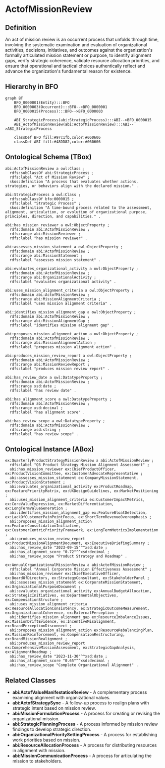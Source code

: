 # ActofMissionReview

## Definition
An act of mission review is an occurrent process that unfolds through time, involving the systematic examination and evaluation of organizational activities, decisions, initiatives, and outcomes against the organization's formally articulated mission statement or purpose, to identify alignment gaps, verify strategic coherence, validate resource allocation priorities, and ensure that operational and tactical choices authentically reflect and advance the organization's fundamental reason for existence.

## Hierarchy in BFO
```mermaid
graph BT
    BFO_0000001(Entity):::BFO
    BFO_0000003(Occurrent):::BFO-->BFO_0000001
    BFO_0000015(Process):::BFO-->BFO_0000003
    
    ABI_StrategicProcess(abi:StrategicProcess):::ABI-->BFO_0000015
    ABI_ActofMissionReview(abi:ActofMissionReview):::ABI-->ABI_StrategicProcess
    
    classDef BFO fill:#97c1fb,color:#060606
    classDef ABI fill:#48DD82,color:#060606
```

## Ontological Schema (TBox)
```turtle
abi:ActofMissionReview a owl:Class ;
  rdfs:subClassOf abi:StrategicProcess ;
  rdfs:label "Act of Mission Review" ;
  skos:definition "A process that evaluates whether actions, strategies, or behaviors align with the declared mission." .

abi:StrategicProcess a owl:Class ;
  rdfs:subClassOf bfo:0000015 ;
  rdfs:label "Strategic Process" ;
  skos:definition "A time-bound process related to the assessment, alignment, articulation, or evolution of organizational purpose, principles, direction, and capabilities." .

abi:has_mission_reviewer a owl:ObjectProperty ;
  rdfs:domain abi:ActofMissionReview ;
  rdfs:range abi:MissionReviewer ;
  rdfs:label "has mission reviewer" .

abi:assesses_mission_statement a owl:ObjectProperty ;
  rdfs:domain abi:ActofMissionReview ;
  rdfs:range abi:MissionStatement ;
  rdfs:label "assesses mission statement" .

abi:evaluates_organizational_activity a owl:ObjectProperty ;
  rdfs:domain abi:ActofMissionReview ;
  rdfs:range abi:OrganizationalActivity ;
  rdfs:label "evaluates organizational activity" .

abi:uses_mission_alignment_criteria a owl:ObjectProperty ;
  rdfs:domain abi:ActofMissionReview ;
  rdfs:range abi:MissionAlignmentCriteria ;
  rdfs:label "uses mission alignment criteria" .

abi:identifies_mission_alignment_gap a owl:ObjectProperty ;
  rdfs:domain abi:ActofMissionReview ;
  rdfs:range abi:MissionAlignmentGap ;
  rdfs:label "identifies mission alignment gap" .

abi:proposes_mission_alignment_action a owl:ObjectProperty ;
  rdfs:domain abi:ActofMissionReview ;
  rdfs:range abi:MissionAlignmentAction ;
  rdfs:label "proposes mission alignment action" .

abi:produces_mission_review_report a owl:ObjectProperty ;
  rdfs:domain abi:ActofMissionReview ;
  rdfs:range abi:MissionReviewReport ;
  rdfs:label "produces mission review report" .

abi:has_review_date a owl:DatatypeProperty ;
  rdfs:domain abi:ActofMissionReview ;
  rdfs:range xsd:date ;
  rdfs:label "has review date" .

abi:has_alignment_score a owl:DatatypeProperty ;
  rdfs:domain abi:ActofMissionReview ;
  rdfs:range xsd:decimal ;
  rdfs:label "has alignment score" .

abi:has_review_scope a owl:DatatypeProperty ;
  rdfs:domain abi:ActofMissionReview ;
  rdfs:range xsd:string ;
  rdfs:label "has review scope" .
```

## Ontological Instance (ABox)
```turtle
ex:QuarterlyProductStrategyMissionReview a abi:ActofMissionReview ;
  rdfs:label "Q3 Product Strategy Mission Alignment Assessment" ;
  abi:has_mission_reviewer ex:ChiefProductOfficer, ex:ProductVisionCommittee, ex:CustomerAdvocateRepresentative ;
  abi:assesses_mission_statement ex:CompanyMissionStatement, ex:ProductVisionStatement ;
  abi:evaluates_organizational_activity ex:ProductRoadmap, ex:FeaturePriorityMatrix, ex:UXDesignGuidelines, ex:MarketPositioning ;
  abi:uses_mission_alignment_criteria ex:CustomerImpactMetrics, ex:CoreValueExpression, ex:MarketDifferentiation, ex:LongTermValueGeneration ;
  abi:identifies_mission_alignment_gap ex:FeatureBloatDetection, ex:LackOfCustomerPainPointFocus, ex:ShortTermRevenueOveremphasis ;
  abi:proposes_mission_alignment_action ex:FeatureConsolidationInitiative, ex:CustomerCentricPriorityFramework, ex:LongTermMetricsImplementation ;
  abi:produces_mission_review_report ex:ProductMissionAlignmentDocument, ex:ExecutiveBriefingSummary ;
  abi:has_review_date "2023-09-15"^^xsd:date ;
  abi:has_alignment_score "0.72"^^xsd:decimal ;
  abi:has_review_scope "Product Strategy and Roadmap" .

ex:AnnualOrganizationalMissionReview a abi:ActofMissionReview ;
  rdfs:label "Annual Corporate Mission Effectiveness Assessment" ;
  abi:has_mission_reviewer ex:ChiefExecutiveOfficer, ex:BoardOfDirectors, ex:StrategyConsultant, ex:StakeholderPanel ;
  abi:assesses_mission_statement ex:CorporateMissionStatement, ex:OrganizationalPurposeDocument ;
  abi:evaluates_organizational_activity ex:AnnualBudgetAllocation, ex:StrategicInitiatives, ex:DepartmentalObjectives, ex:CompensationStructure ;
  abi:uses_mission_alignment_criteria ex:ResourceAllocationConsistency, ex:StrategicOutcomeMeasurement, ex:OrganizationalCoherence, ex:ExternalPerception ;
  abi:identifies_mission_alignment_gap ex:ResourceImbalanceIssues, ex:MissionDriftEvidence, ex:IncentiveMisalignment, ex:BrandPerceptionDisconnect ;
  abi:proposes_mission_alignment_action ex:ResourceRebalancingPlan, ex:MissionReinforcement, ex:CompensationRestructuring, ex:BrandMissionRealignment ;
  abi:produces_mission_review_report ex:ComprehensiveMissionAssessment, ex:StrategicGapAnalysis, ex:AlignmentRoadmap ;
  abi:has_review_date "2023-11-30"^^xsd:date ;
  abi:has_alignment_score "0.65"^^xsd:decimal ;
  abi:has_review_scope "Complete Organizational Alignment" .
```

## Related Classes
- **abi:ActofValueManifestationReview** - A complementary process examining alignment with organizational values.
- **abi:ActofStrategySync** - A follow-up process to realign plans with strategic intent based on mission review.
- **abi:MissionFormulationProcess** - A process for creating or revising the organizational mission.
- **abi:StrategicPlanningProcess** - A process informed by mission review findings to develop strategic direction.
- **abi:OrganizationalPrioritySettingProcess** - A process for establishing work priorities based on mission.
- **abi:ResourceAllocationProcess** - A process for distributing resources in alignment with mission.
- **abi:MissionCommunicationProcess** - A process for articulating the mission to stakeholders. 